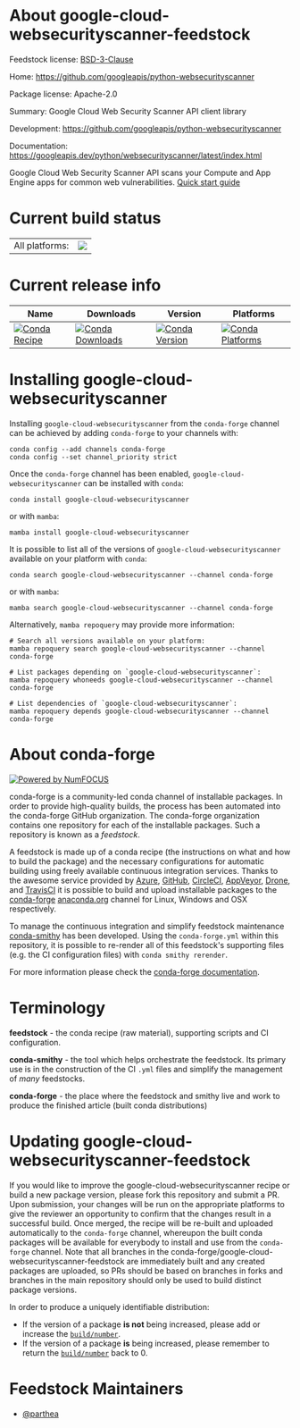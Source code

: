 About google-cloud-websecurityscanner-feedstock
===============================================

Feedstock license: [BSD-3-Clause](https://github.com/conda-forge/google-cloud-websecurityscanner-feedstock/blob/main/LICENSE.txt)

Home: https://github.com/googleapis/python-websecurityscanner

Package license: Apache-2.0

Summary: Google Cloud Web Security Scanner API client library

Development: https://github.com/googleapis/python-websecurityscanner

Documentation: https://googleapis.dev/python/websecurityscanner/latest/index.html

Google Cloud Web Security Scanner API scans your Compute and App Engine apps for common web vulnerabilities.
[Quick start guide](https://googleapis.dev/python/websecurityscanner/latest/index.html#quick-start)

Current build status
====================


<table><tr><td>All platforms:</td>
    <td>
      <a href="https://dev.azure.com/conda-forge/feedstock-builds/_build/latest?definitionId=9615&branchName=main">
        <img src="https://dev.azure.com/conda-forge/feedstock-builds/_apis/build/status/google-cloud-websecurityscanner-feedstock?branchName=main">
      </a>
    </td>
  </tr>
</table>

Current release info
====================

| Name | Downloads | Version | Platforms |
| --- | --- | --- | --- |
| [![Conda Recipe](https://img.shields.io/badge/recipe-google--cloud--websecurityscanner-green.svg)](https://anaconda.org/conda-forge/google-cloud-websecurityscanner) | [![Conda Downloads](https://img.shields.io/conda/dn/conda-forge/google-cloud-websecurityscanner.svg)](https://anaconda.org/conda-forge/google-cloud-websecurityscanner) | [![Conda Version](https://img.shields.io/conda/vn/conda-forge/google-cloud-websecurityscanner.svg)](https://anaconda.org/conda-forge/google-cloud-websecurityscanner) | [![Conda Platforms](https://img.shields.io/conda/pn/conda-forge/google-cloud-websecurityscanner.svg)](https://anaconda.org/conda-forge/google-cloud-websecurityscanner) |

Installing google-cloud-websecurityscanner
==========================================

Installing `google-cloud-websecurityscanner` from the `conda-forge` channel can be achieved by adding `conda-forge` to your channels with:

```
conda config --add channels conda-forge
conda config --set channel_priority strict
```

Once the `conda-forge` channel has been enabled, `google-cloud-websecurityscanner` can be installed with `conda`:

```
conda install google-cloud-websecurityscanner
```

or with `mamba`:

```
mamba install google-cloud-websecurityscanner
```

It is possible to list all of the versions of `google-cloud-websecurityscanner` available on your platform with `conda`:

```
conda search google-cloud-websecurityscanner --channel conda-forge
```

or with `mamba`:

```
mamba search google-cloud-websecurityscanner --channel conda-forge
```

Alternatively, `mamba repoquery` may provide more information:

```
# Search all versions available on your platform:
mamba repoquery search google-cloud-websecurityscanner --channel conda-forge

# List packages depending on `google-cloud-websecurityscanner`:
mamba repoquery whoneeds google-cloud-websecurityscanner --channel conda-forge

# List dependencies of `google-cloud-websecurityscanner`:
mamba repoquery depends google-cloud-websecurityscanner --channel conda-forge
```


About conda-forge
=================

[![Powered by
NumFOCUS](https://img.shields.io/badge/powered%20by-NumFOCUS-orange.svg?style=flat&colorA=E1523D&colorB=007D8A)](https://numfocus.org)

conda-forge is a community-led conda channel of installable packages.
In order to provide high-quality builds, the process has been automated into the
conda-forge GitHub organization. The conda-forge organization contains one repository
for each of the installable packages. Such a repository is known as a *feedstock*.

A feedstock is made up of a conda recipe (the instructions on what and how to build
the package) and the necessary configurations for automatic building using freely
available continuous integration services. Thanks to the awesome service provided by
[Azure](https://azure.microsoft.com/en-us/services/devops/), [GitHub](https://github.com/),
[CircleCI](https://circleci.com/), [AppVeyor](https://www.appveyor.com/),
[Drone](https://cloud.drone.io/welcome), and [TravisCI](https://travis-ci.com/)
it is possible to build and upload installable packages to the
[conda-forge](https://anaconda.org/conda-forge) [anaconda.org](https://anaconda.org/)
channel for Linux, Windows and OSX respectively.

To manage the continuous integration and simplify feedstock maintenance
[conda-smithy](https://github.com/conda-forge/conda-smithy) has been developed.
Using the ``conda-forge.yml`` within this repository, it is possible to re-render all of
this feedstock's supporting files (e.g. the CI configuration files) with ``conda smithy rerender``.

For more information please check the [conda-forge documentation](https://conda-forge.org/docs/).

Terminology
===========

**feedstock** - the conda recipe (raw material), supporting scripts and CI configuration.

**conda-smithy** - the tool which helps orchestrate the feedstock.
                   Its primary use is in the construction of the CI ``.yml`` files
                   and simplify the management of *many* feedstocks.

**conda-forge** - the place where the feedstock and smithy live and work to
                  produce the finished article (built conda distributions)


Updating google-cloud-websecurityscanner-feedstock
==================================================

If you would like to improve the google-cloud-websecurityscanner recipe or build a new
package version, please fork this repository and submit a PR. Upon submission,
your changes will be run on the appropriate platforms to give the reviewer an
opportunity to confirm that the changes result in a successful build. Once
merged, the recipe will be re-built and uploaded automatically to the
`conda-forge` channel, whereupon the built conda packages will be available for
everybody to install and use from the `conda-forge` channel.
Note that all branches in the conda-forge/google-cloud-websecurityscanner-feedstock are
immediately built and any created packages are uploaded, so PRs should be based
on branches in forks and branches in the main repository should only be used to
build distinct package versions.

In order to produce a uniquely identifiable distribution:
 * If the version of a package **is not** being increased, please add or increase
   the [``build/number``](https://docs.conda.io/projects/conda-build/en/latest/resources/define-metadata.html#build-number-and-string).
 * If the version of a package **is** being increased, please remember to return
   the [``build/number``](https://docs.conda.io/projects/conda-build/en/latest/resources/define-metadata.html#build-number-and-string)
   back to 0.

Feedstock Maintainers
=====================

* [@parthea](https://github.com/parthea/)

